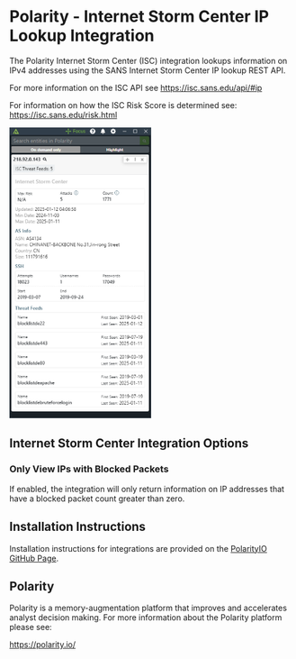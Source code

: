 # Polarity - Internet Storm Center IP Lookup Integration

The Polarity Internet Storm Center (ISC) integration lookups information on IPv4 addresses using the SANS Internet Storm Center IP lookup REST API.

For more information on the ISC API see https://isc.sans.edu/api/#ip

For information on how the ISC Risk Score is determined see: https://isc.sans.edu/risk.html

<img src=./images/overlay.png width=50%>

## Internet Storm Center Integration Options

### Only View IPs with Blocked Packets
If enabled, the integration will only return information on IP addresses that have a blocked packet count greater than zero.

## Installation Instructions

Installation instructions for integrations are provided on the [PolarityIO GitHub Page](https://polarityio.github.io/).

## Polarity

Polarity is a memory-augmentation platform that improves and accelerates analyst decision making. For more information about the Polarity platform please see:

https://polarity.io/
